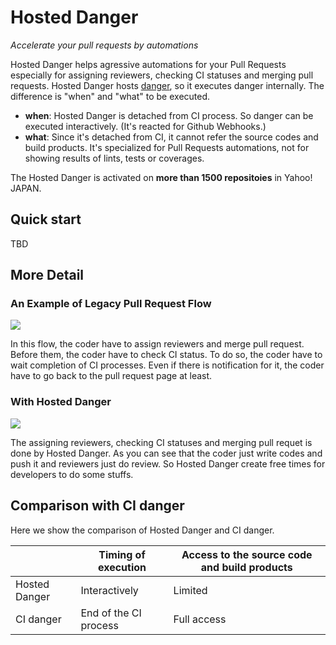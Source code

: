 # Hosted Danger

<i>Accelerate your pull requests by automations</i>

Hosted Danger helps agressive automations for your Pull Requests especially for assigning reviewers, checking CI statuses and merging pull requests.
Hosted Danger hosts [danger](https://github.com/danger/danger), so it executes danger internally.
The difference is "when" and "what" to be executed.

- **when**: Hosted Danger is detached from CI process. So danger can be executed interactively. (It's reacted for Github Webhooks.)
- **what**: Since it's detached from CI, it cannot refer the source codes and build products. It's specialized for Pull Requests automations, not for showing results of lints, tests or coverages.

The Hosted Danger is activated on **more than 1500 repositoies** in Yahoo! JAPAN.

## Quick start

TBD

## More Detail

### An Example of Legacy Pull Request Flow
<img src="https://user-images.githubusercontent.com/3483230/46455263-2b23ba00-c7e5-11e8-842d-180ac8503799.png" />

In this flow, the coder have to assign reviewers and merge pull request.
Before them, the coder have to check CI status.
To do so, the coder have to wait completion of CI processes.
Even if there is notification for it, the coder have to go back to the pull request page at least.

### With Hosted Danger
<img src="https://user-images.githubusercontent.com/3483230/46455255-252dd900-c7e5-11e8-8b63-cd31e00c69dc.png" />

The assigning reviewers, checking CI statuses and merging pull requet is done by Hosted Danger.
As you can see that the coder just write codes and push it and reviewers just do review.
So Hosted Danger create free times for developers to do some stuffs.

## Comparison with CI danger

Here we show the comparison of Hosted Danger and CI danger.

|               | Timing of execution   | Access to the source code and build products |
|---------------|-----------------------|----------------------------------------------|
| Hosted Danger | Interactively         | Limited                                      |
| CI danger     | End of the CI process | Full access                                  |

